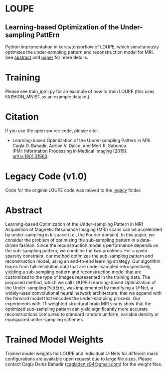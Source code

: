 # LOUPE
## Learning-based Optimization of the Under-sampling PattErn 



Python implementation in keras/tensorflow of LOUPE, which simultanously optimizes the under-sampling pattern and reconstruction model for MRI. See [abstract](#abstract) and [paper](#citation) for more details.


# Training 
Please see train_ipmi.py for an example of how to train LOUPE (this uses FASHION_MNIST as an example dataset).

# Citation 

If you use the open source code, please cite:  
- Learning-based Optimization of the Under-sampling Pattern in MRI.  
Cagla D. Bahadir, Adrian V. Dalca, and Mert R. Sabuncu.  
IPMI: Information Processing in Medical Imaging (2019). [arXiv:1901.01960](https://arxiv.org/abs/1901.01960).

# Legacy Code (v1.0)
Code for the original LOUPE code was moved to the [legacy](legacy) folder.

# Abstract
Learning-based Optimization of the Under-sampling Pattern in MRI
Acquisition of Magnetic Resonance Imaging (MRI) scans can be accelerated by under-sampling in k-space (i.e., the Fourier domain). In this paper, we consider the problem of optimizing the sub-sampling pattern in a data-driven fashion. Since the reconstruction model's performance depends on the sub-sampling pattern, we combine the two problems. For a given sparsity constraint, our method optimizes the sub-sampling pattern and reconstruction model, using an end-to-end learning strategy. Our algorithm learns from full-resolution data that are under-sampled retrospectively, yielding a sub-sampling pattern and reconstruction model that are customized to the type of images represented in the training data. The proposed method, which we call LOUPE (Learning-based Optimization of the Under-sampling PattErn), was implemented by modifying a U-Net, a widely-used convolutional neural network architecture, that we append with the forward model that encodes the under-sampling process. Our experiments with T1-weighted structural brain MRI scans show that the optimized sub-sampling pattern can yield significantly more accurate reconstructions compared to standard random uniform, variable density or equispaced under-sampling schemes.


# Trained Model Weights

Trained model weights for LOUPE and individual U-Nets for different mask configurations are available upon request due to large file sizes. Please contact Cagla Deniz Bahadir (cagladeniz94@gmail.com) for the weight files.

